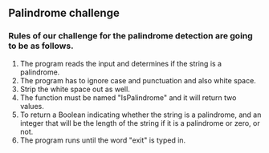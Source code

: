 ## Palindrome challenge

### Rules of our challenge for the palindrome detection are going to be as follows.

1. The program reads the input and determines if the string is a palindrome.
2. The program has to ignore case and punctuation and also white space.
3. Strip the white space out as well.
4. The function must be named "IsPalindrome" and it will return two values.
5. To return a Boolean indicating whether the string is a palindrome, and an integer that will be the length of the string if it is a palindrome or zero, or not.
6. The program runs until the word "exit" is typed in.
